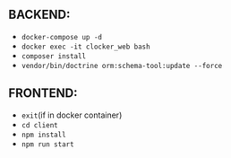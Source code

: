 ## BACKEND:
- `docker-compose up -d`
- `docker exec -it clocker_web bash`
- `composer install`
- `vendor/bin/doctrine orm:schema-tool:update --force`

## FRONTEND:
- `exit`(if in docker container)
- `cd client`
- `npm install`
- `npm run start`